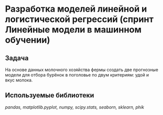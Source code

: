 # Разработка моделей линейной и логистической регрессий (спринт Линейные модели в машинном обучении)

## Задача

На основе данных молочного хозяйства фермы создать две прогнозные модели для отбора бурёнок в поголовье по двум критериям: удой и вкус молока.

## Используемые библиотеки
*pandas, matplotlib.pyplot, numpy, scipy.stats, seaborn, sklearn, phik*

